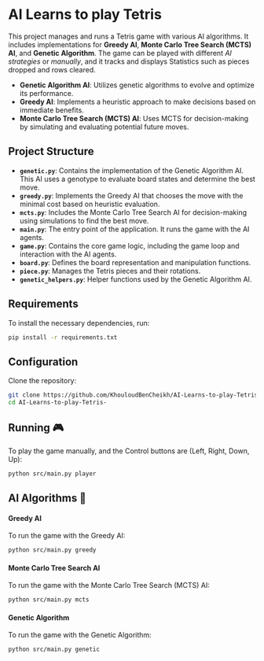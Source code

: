 # AI Learns to play Tetris 

This project manages and runs a Tetris game with various AI algorithms. It includes implementations for **Greedy AI**, **Monte Carlo Tree Search (MCTS) AI**, and **Genetic Algorithm**. The game can be played with different *AI strategies* or *manually*, and it tracks and displays Statistics such as pieces dropped and rows cleared.

- **Genetic Algorithm AI**: Utilizes genetic algorithms to evolve and optimize its performance.
- **Greedy AI**: Implements a heuristic approach to make decisions based on immediate benefits.
- **Monte Carlo Tree Search (MCTS) AI**: Uses MCTS for decision-making by simulating and evaluating potential future moves.

## Project Structure

- **`genetic.py`**: Contains the implementation of the Genetic Algorithm AI. This AI uses a genotype to evaluate board states and determine the best move.
- **`greedy.py`**: Implements the Greedy AI that chooses the move with the minimal cost based on heuristic evaluation.
- **`mcts.py`**: Includes the Monte Carlo Tree Search AI for decision-making using simulations to find the best move.
- **`main.py`**: The entry point of the application. It runs the game with the AI agents.
- **`game.py`**: Contains the core game logic, including the game loop and interaction with the AI agents.
- **`board.py`**: Defines the board representation and manipulation functions.
- **`piece.py`**: Manages the Tetris pieces and their rotations.
- **`genetic_helpers.py`**: Helper functions used by the Genetic Algorithm AI.
  
## Requirements

To install the necessary dependencies, run:

```sh
pip install -r requirements.txt 
```

## Configuration

Clone the repository:

   ```bash
   git clone https://github.com/KhouloudBenCheikh/AI-Learns-to-play-Tetris-.git
   cd AI-Learns-to-play-Tetris-
   ```

## Running 🎮

To play the game manually, and the Control buttons are (Left, Right, Down, Up):

```sh
python src/main.py player
```

## AI Algorithms 🤖
#### Greedy AI
To run the game with the Greedy AI:

```sh
python src/main.py greedy 
```

#### Monte Carlo Tree Search AI
To run the game with the Monte Carlo Tree Search (MCTS) AI:

```sh
python src/main.py mcts 
```

#### Genetic Algorithm
To run the game with the Genetic Algorithm:

```sh
python src/main.py genetic
```
